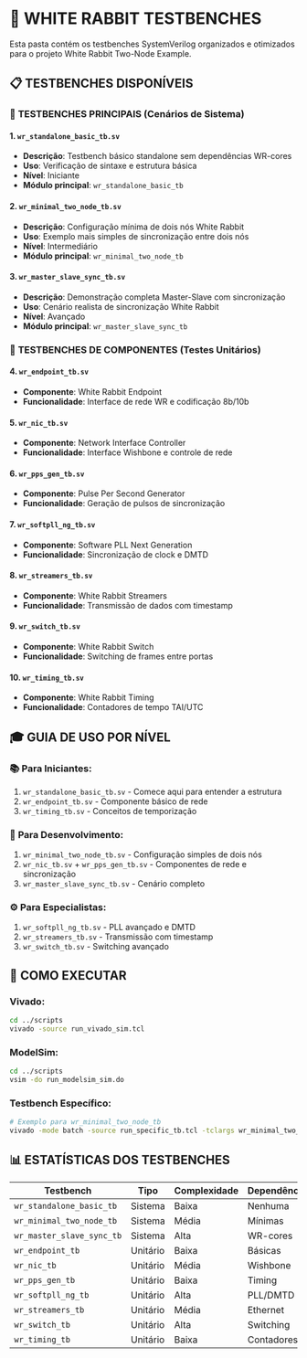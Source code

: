 # 🧪 WHITE RABBIT TESTBENCHES

Esta pasta contém os testbenches SystemVerilog organizados e otimizados para o projeto White Rabbit Two-Node Example.

## 📋 TESTBENCHES DISPONÍVEIS

### 🎯 **TESTBENCHES PRINCIPAIS** (Cenários de Sistema)

#### 1. **`wr_standalone_basic_tb.sv`** 
- **Descrição**: Testbench básico standalone sem dependências WR-cores
- **Uso**: Verificação de sintaxe e estrutura básica
- **Nível**: Iniciante 
- **Módulo principal**: `wr_standalone_basic_tb`

#### 2. **`wr_minimal_two_node_tb.sv`**
- **Descrição**: Configuração mínima de dois nós White Rabbit 
- **Uso**: Exemplo mais simples de sincronização entre dois nós
- **Nível**: Intermediário
- **Módulo principal**: `wr_minimal_two_node_tb`

#### 3. **`wr_master_slave_sync_tb.sv`**
- **Descrição**: Demonstração completa Master-Slave com sincronização
- **Uso**: Cenário realista de sincronização White Rabbit
- **Nível**: Avançado
- **Módulo principal**: `wr_master_slave_sync_tb`

### 🔧 **TESTBENCHES DE COMPONENTES** (Testes Unitários)

#### 4. **`wr_endpoint_tb.sv`**
- **Componente**: White Rabbit Endpoint
- **Funcionalidade**: Interface de rede WR e codificação 8b/10b

#### 5. **`wr_nic_tb.sv`**
- **Componente**: Network Interface Controller  
- **Funcionalidade**: Interface Wishbone e controle de rede

#### 6. **`wr_pps_gen_tb.sv`**
- **Componente**: Pulse Per Second Generator
- **Funcionalidade**: Geração de pulsos de sincronização

#### 7. **`wr_softpll_ng_tb.sv`** 
- **Componente**: Software PLL Next Generation
- **Funcionalidade**: Sincronização de clock e DMTD

#### 8. **`wr_streamers_tb.sv`**
- **Componente**: White Rabbit Streamers
- **Funcionalidade**: Transmissão de dados com timestamp

#### 9. **`wr_switch_tb.sv`**
- **Componente**: White Rabbit Switch
- **Funcionalidade**: Switching de frames entre portas

#### 10. **`wr_timing_tb.sv`**
- **Componente**: White Rabbit Timing
- **Funcionalidade**: Contadores de tempo TAI/UTC

## 🎓 GUIA DE USO POR NÍVEL

### 📚 **Para Iniciantes**:
1. `wr_standalone_basic_tb.sv` - Comece aqui para entender a estrutura
2. `wr_endpoint_tb.sv` - Componente básico de rede
3. `wr_timing_tb.sv` - Conceitos de temporização

### 🔬 **Para Desenvolvimento**:
1. `wr_minimal_two_node_tb.sv` - Configuração simples de dois nós
2. `wr_nic_tb.sv` + `wr_pps_gen_tb.sv` - Componentes de rede e sincronização
3. `wr_master_slave_sync_tb.sv` - Cenário completo

### ⚙️ **Para Especialistas**:
1. `wr_softpll_ng_tb.sv` - PLL avançado e DMTD
2. `wr_streamers_tb.sv` - Transmissão com timestamp
3. `wr_switch_tb.sv` - Switching avançado

## 🚀 COMO EXECUTAR

### Vivado:
```bash
cd ../scripts
vivado -source run_vivado_sim.tcl
```

### ModelSim:
```bash
cd ../scripts  
vsim -do run_modelsim_sim.do
```

### Testbench Específico:
```bash
# Exemplo para wr_minimal_two_node_tb
vivado -mode batch -source run_specific_tb.tcl -tclargs wr_minimal_two_node_tb
```

## 📊 ESTATÍSTICAS DOS TESTBENCHES

| Testbench | Tipo | Complexidade | Dependências |
|-----------|------|--------------|--------------|
| `wr_standalone_basic_tb` | Sistema | Baixa | Nenhuma |
| `wr_minimal_two_node_tb` | Sistema | Média | Mínimas |
| `wr_master_slave_sync_tb` | Sistema | Alta | WR-cores |
| `wr_endpoint_tb` | Unitário | Baixa | Básicas |
| `wr_nic_tb` | Unitário | Média | Wishbone |
| `wr_pps_gen_tb` | Unitário | Baixa | Timing |
| `wr_softpll_ng_tb` | Unitário | Alta | PLL/DMTD |
| `wr_streamers_tb` | Unitário | Média | Ethernet |
| `wr_switch_tb` | Unitário | Alta | Switching |
| `wr_timing_tb` | Unitário | Baixa | Contadores |

